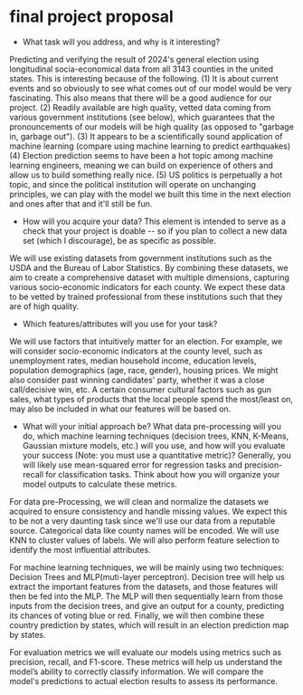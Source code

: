 # final project proposal
- What task will you address, and why is it interesting? 

Predicting and verifying the result of 2024's general election using longitudinal socia-economical data from all 3143 counties in the united states. This is interesting because of the following. (1) It is about current events and so obviously to see what comes out of our model would be very fascinating. This also means that there will be a good audience for our project. (2) Readily available are high quality, vetted data coming from various government institutions (see below), which guarantees that the pronouncements of our models will be high quality (as opposed to "garbage in, garbage out"). (3) It appears to be a scientifically sound application of machine learning (compare using machine learning to predict earthquakes) (4) Election prediction seems to have been a hot topic among machine learning engineers, meaning we can build on experience of others and allow us to build something really nice. (5) US politics is perpetually a hot topic, and since the political institution will operate on unchanging principles, we can play with the model we built this time in the next election and ones after that and it'll still be fun.

- How will you acquire your data? This element is intended to serve as a check
that your project is doable -- so if you plan to collect a new data set (which I discourage), be
as specific as possible.

We will use existing datasets from government institutions such as the USDA and the Bureau of Labor Statistics. By combining these datasets, we aim to create a comprehensive dataset with multiple dimensions, capturing various socio-economic indicators for each county. We expect these data to be vetted by trained professional from these institutions such that they are of high quality.

- Which features/attributes will you use for your task?

We will use factors that intuitively matter for an election. For example, we will consider socio-economic indicators at the county level, such as unemployment rates, median household income, education levels, population demographics (age, race, gender), housing prices. We might also consider past winning candidates' party, whether it was a close call/decisive win, etc. A certain consumer cultural factors such as gun sales, what types of products that the local people spend the most/least on, may also be included in what our features will be based on.


- What will your initial approach be? What data pre-processing will you do, which
machine learning techniques (decision trees, KNN, K-Means, Gaussian mixture models, etc.)
will you use, and how will you evaluate your success (Note: you must use a quantitative
metric)? Generally, you will likely use mean-squared error for regression tasks and
precision-recall for classification tasks. Think about how you will organize your model
outputs to calculate these metrics. 


For data pre-Processing, we will clean and normalize the datasets we acquired to ensure consistency and handle missing values. We expect this to be not a very daunting task since we'll use our data from a reputable source. Categorical data like county names will be encoded. We will use KNN to cluster values of labels. We will also perform feature selection to identify the most influential attributes. 

For machine learning techniques, we will be mainly using two techniques: Decision Trees and MLP(muti-layer perceptron). Decision tree will help us extract the important features from the datasets, and those features will then be fed into the MLP. The MLP will then sequentially learn from those inputs from the decision trees, and give an output for a county, predicting its chances of voting blue or red. Finally, we will then combine these country prediction by states, which will result in an election prediction map by states.

For evaluation metrics we will evaluate our models using metrics such as precision, recall, and F1-score. These metrics will help us understand the model’s ability to correctly classify information. We will compare the model's predictions to actual election results to assess its performance.
